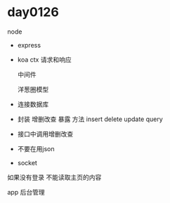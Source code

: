 # day0126

node  

- express

- koa ctx 请求和响应

  中间件

  洋葱圈模型

- 连接数据库

- 封装 增删改查 暴露 方法 insert delete update query

- 接口中调用增删改查

- 不要在用json

- socket

如果没有登录 不能读取主页的内容 

app  后台管理  


